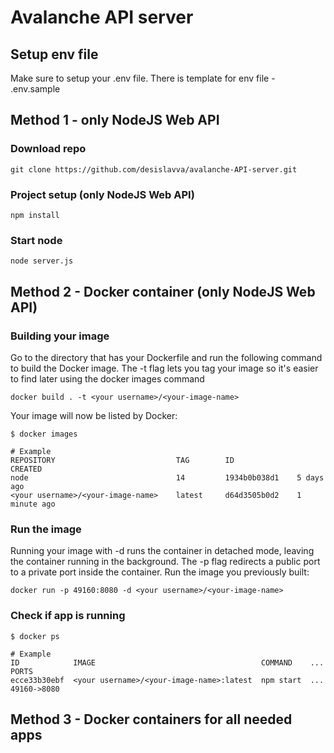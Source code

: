 # Avalanche API server

## Setup env file
Make sure to setup your .env file. There is template for env file - .env.sample

## Method 1 - only NodeJS Web API

### Download repo
`git clone https://github.com/desislavva/avalanche-API-server.git`

### Project setup (only NodeJS Web API)
```
npm install
```

### Start node
```
node server.js
```

## Method 2 - Docker container (only NodeJS Web API)

### Building your image
Go to the directory that has your Dockerfile and run the following command to build the Docker image. The -t flag lets you tag your image so it's easier to find later using the docker images command
```
docker build . -t <your username>/<your-image-name>
```

Your image will now be listed by Docker:
```
$ docker images

# Example
REPOSITORY                      	 TAG        ID              CREATED
node                            	 14         1934b0b038d1    5 days ago
<your username>/<your-image-name>    latest     d64d3505b0d2    1 minute ago
```

### Run the image
Running your image with -d runs the container in detached mode, leaving the container running in the background. The -p flag redirects a public port to a private port inside the container. Run the image you previously built:
```
docker run -p 49160:8080 -d <your username>/<your-image-name>
```

### Check if app is running
```
$ docker ps

# Example
ID            IMAGE                                		COMMAND    ...   PORTS
ecce33b30ebf  <your username>/<your-image-name>:latest  npm start  ...   49160->8080
```

## Method 3 - Docker containers for all needed apps
